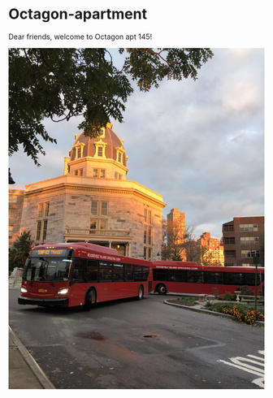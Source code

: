 # Octagon-apartment

Dear friends, welcome to Octagon apt 145!

 ![image](https://github.com/sakuramomo1005/Octagon-apartment/blob/master/Pictures/octagon%E5%A4%96%E8%A7%82.JPG)
                                                                                         

